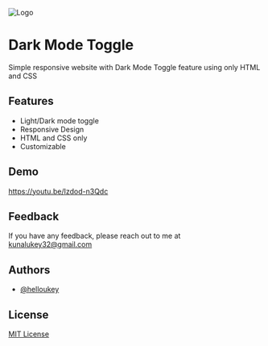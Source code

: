 
![Logo](https://raw.githubusercontent.com/helloukey/dark-mode-toggle/main/img/favicon/android-chrome-192x192.png)


# Dark Mode Toggle

Simple responsive website with Dark Mode Toggle feature using only HTML and CSS


## Features

- Light/Dark mode toggle
- Responsive Design
- HTML and CSS only
- Customizable


## Demo

https://youtu.be/Izdod-n3Qdc


## Feedback

If you have any feedback, please reach out to me at kunalukey32@gmail.com


## Authors

- [@helloukey](https://www.github.com/helloukey)

## License

[MIT License](LICENSE)

